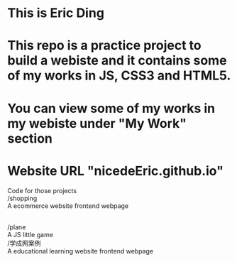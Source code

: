 # This is Eric Ding
# This repo is a practice project to build a webiste and it contains some of my works in JS, CSS3 and HTML5.
# You can view some of my works in my webiste under "My Work" section
# Website URL "nicedeEric.github.io"

Code for those projects
<br/>
/shopping
<br>
A ecommerce website frontend webpage

<br/>
/plane
<br>
A JS little game

<br/>
/学成网案例
<br>
A educational learning website frontend webpage
